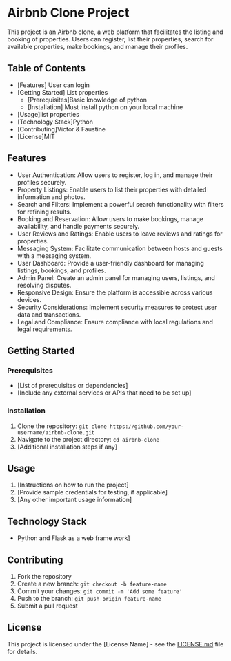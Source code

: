 # Airbnb Clone Project

This project is an Airbnb clone, a web platform that facilitates the listing and booking of properties. Users can register, list their properties, search for available properties, make bookings, and manage their profiles.

## Table of Contents

- [Features] User can login
- [Getting Started] List properties
  - [Prerequisites]Basic knowledge of python
  - [Installation] Must install python on your local machine
- [Usage]list properties
- [Technology Stack]Python
- [Contributing]Victor & Faustine
- [License]MIT

## Features

- User Authentication: Allow users to register, log in, and manage their profiles securely.
- Property Listings: Enable users to list their properties with detailed information and photos.
- Search and Filters: Implement a powerful search functionality with filters for refining results.
- Booking and Reservation: Allow users to make bookings, manage availability, and handle payments securely.
- User Reviews and Ratings: Enable users to leave reviews and ratings for properties.
- Messaging System: Facilitate communication between hosts and guests with a messaging system.
- User Dashboard: Provide a user-friendly dashboard for managing listings, bookings, and profiles.
- Admin Panel: Create an admin panel for managing users, listings, and resolving disputes.
- Responsive Design: Ensure the platform is accessible across various devices.
- Security Considerations: Implement security measures to protect user data and transactions.
- Legal and Compliance: Ensure compliance with local regulations and legal requirements.

## Getting Started

### Prerequisites

- [List of prerequisites or dependencies]
- [Include any external services or APIs that need to be set up]

### Installation

1. Clone the repository: `git clone https://github.com/your-username/airbnb-clone.git`
2. Navigate to the project directory: `cd airbnb-clone`
3. [Additional installation steps if any]

## Usage

1. [Instructions on how to run the project]
2. [Provide sample credentials for testing, if applicable]
3. [Any other important usage information]

## Technology Stack

- Python and Flask as a web frame work]

## Contributing

1. Fork the repository
2. Create a new branch: `git checkout -b feature-name`
3. Commit your changes: `git commit -m 'Add some feature'`
4. Push to the branch: `git push origin feature-name`
5. Submit a pull request

## License

This project is licensed under the [License Name] - see the [LICENSE.md](LICENSE.md) file for details.

